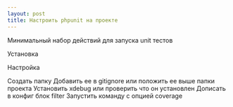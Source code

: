 ```yaml
---
layout: post
title: Настроить phpunit на проекте
---
```


Минимальный набор действий для запуска unit тестов


Установка


Настройка

Создать папку
Добавить ее в gitignore или положить ее выше папки проекта
Установить xdebug или проверить что он установлен
Дописать в конфиг блок filter
Запустить команду с опцией coverage













